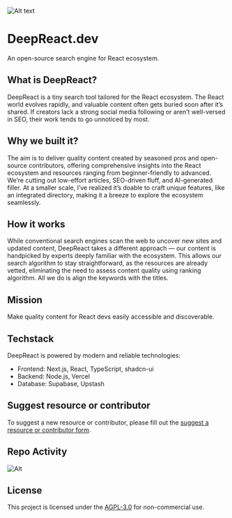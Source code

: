 ![Alt text](https://deepreact.dev/opengraph-image.jpg?f58629dd580bb385)

# DeepReact.dev

An open-source search engine for React ecosystem.

## What is DeepReact?

DeepReact is a tiny search tool tailored for the React ecosystem. The React world evolves rapidly, and valuable content often gets buried soon after it’s shared. If creators lack a strong social media following or aren’t well-versed in SEO, their work tends to go unnoticed by most.

## Why we built it?

The aim is to deliver quality content created by seasoned pros and open-source contributors, offering comprehensive insights into the React ecosystem and resources ranging from beginner-friendly to advanced. We’re cutting out low-effort articles, SEO-driven fluff, and AI-generated filler. At a smaller scale, I’ve realized it’s doable to craft unique features, like an integrated directory, making it a breeze to explore the ecosystem seamlessly.

## How it works

While conventional search engines scan the web to uncover new sites and updated content, DeepReact takes a different approach — our content is handpicked by experts deeply familiar with the ecosystem. This allows our search algorithm to stay straightforward, as the resources are already vetted, eliminating the need to assess content quality using ranking algorithm. All we do is align the keywords with the titles.

## Mission

Make quality content for React devs easily accessible and discoverable.

## Techstack

DeepReact is powered by modern and reliable technologies:

- Frontend: Next.js, React, TypeScript, shadcn-ui
- Backend: Node.js, Vercel
- Database: Supabase, Upstash

## Suggest resource or contributor

To suggest a new resource or contributor, please fill out the [suggest a resource or contributor form](https://ali-hussein.notion.site/1a5bbaf0004f80d28cd3da6ab27c1e43?pvs=105).
## Repo Activity

![Alt](https://repobeats.axiom.co/api/embed/949ffcbeb2f4eb6a63542901f50542ff1c34c09e.svg "Repobeats analytics image")

## License

This project is licensed under the [AGPL-3.0](https://opensource.org/licenses/AGPL-3.0) for non-commercial use.
